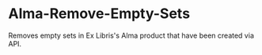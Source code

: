 # Alma-Remove-Empty-Sets
Removes empty sets in Ex Libris's Alma product that have been created via API.
